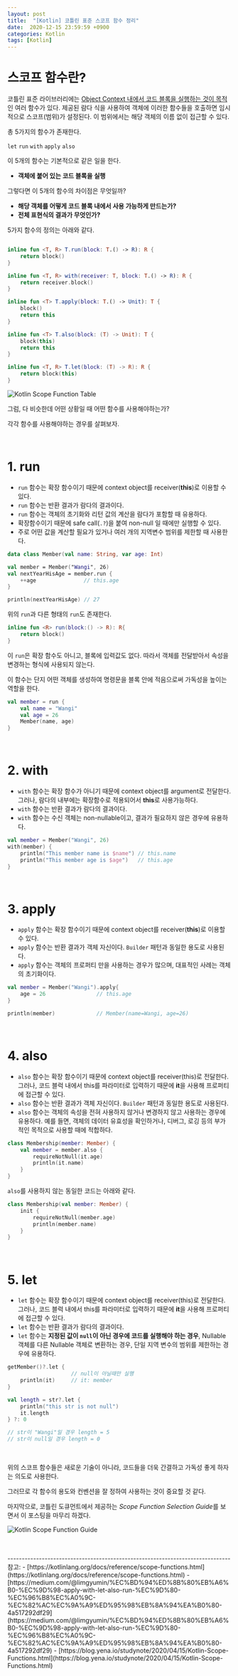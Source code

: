 ```yaml
---
layout: post
title:  "[Kotlin] 코틀린 표준 스코프 함수 정리"
date:  2020-12-15 23:59:59 +0900
categories: Kotlin
tags: [Kotlin]
---
```


# 스코프 함수란?

코틀린 표준 라이브러리에는 <u>Object Context 내에서 코드 블록을 실행하는 것이 목적</u>인 여러 함수가 있다.
제공된 람다 식을 사용하여 객체에 이러한 함수들을 호출하면 임시적으로 스코프(범위)가 설정된다.
이 범위에서는 해당 객체의 이름 없이 접근할 수 있다.

총 5가지의 함수가 존재한다.

`let`  `run`  `with`  `apply`  `also`

이 5개의 함수는 기본적으로 같은 일을 한다.

- **객체에 붙어 있는 코드 블록을 실행**

그렇다면 이 5개의 함수의 차이점은 무엇일까?

- **해당 객체를 어떻게 코드 블록 내에서 사용 가능하게 만드는가?**
- **전체 표현식의 결과가 무엇인가?**

5가지 함수의 정의는 아래와 같다.

```kotlin

inline fun <T, R> T.run(block: T.() -> R): R {
    return block()
}

inline fun <T, R> with(receiver: T, block: T.() -> R): R {
    return receiver.block()
}

inline fun <T> T.apply(block: T.() -> Unit): T {
    block()
    return this
}

inline fun <T> T.also(block: (T) -> Unit): T {
    block(this)
    return this
}

inline fun <T, R> T.let(block: (T) -> R): R {
    return block(this)
}

```

![Kotlin Scope Function Table](https://miro.medium.com/max/700/1*Qt5rTtOpAeGhxfuw7IOsRA.png)

그럼, 다 비슷한데 어떤 상황일 때 어떤 함수를 사용해야하는가?

각각 함수를 사용해야하는 경우를 살펴보자.

<br>

# 1. run

- `run` 함수는 확장 함수이기 때문에 context object를 receiver(**this**)로 이용할 수 있다.
- `run` 함수는 반환 결과가 람다의 결과이다.
- `run` 함수는 객체의 초기화와 리턴 값의 계산을 람다가 포함할 때 유용하다.
- 확장함수이기 때문에 safe call(`.?`)을 붙여 non-null 일 때에만 실행할 수 있다.
- 주로 어떤 값을 계산할 필요가 있거나 여러 개의 지역변수 범위를 제한할 때 사용한다.
    
```kotlin
data class Member(val name: String, var age: Int)

val member = Member("Wangi", 26)
val nextYearHisAge = member.run {
    ++age               // this.age
}

println(nextYearHisAge) // 27
```

위의 `run`과 다른 형태의 `run`도 존재한다.

```kotlin
inline fun <R> run(block:() -> R): R{
    return block()
}
```

이 `run`은 확장 함수도 아니고, 블록에 입력값도 없다. 따라서 객체를 전달받아서 속성을 변경하는 형식에 사용되지 않는다.

이 함수는 단지 어떤 객체를 생성하여 명령문을 블록 안에 적음으로써 가독성을 높이는 역할을 한다.

```kotlin
val member = run {
    val name = "Wangi"
    val age = 26
    Member(name, age)
}
```

<br>

# 2. with

- `with` 함수는 확장 함수가 아니기 때문에 context object를 argument로 전달한다. 그러나, 람다의 내부에는 확장함수로 적용되어서 **this**로 사용가능하다.
- `with` 함수는 반환 결과가 람다의 결과이다.
- `with` 함수는 수신 객체는 non-nullable이고, 결과가 필요하지 않은 경우에 유용하다.
        
```kotlin
val member = Member("Wangi", 26)
with(member) {
    println("This member name is $name") // this.name
    println("This member age is $age")   // this.age
}
```

<br>

# 3. apply

- `apply` 함수는 확장 함수이기 때문에 context object를 receiver(**this**)로 이용할 수 있다.
- `apply` 함수는 반환 결과가 객체 자신이다. `Builder` 패턴과 동일한 용도로 사용된다.
- `apply` 함수는 객체의 프로퍼티 만을 사용하는 경우가 많으며, 대표적인 사례는 객체의 초기화이다.

```kotlin
val member = Member("Wangi").apply{
    age = 26                // this.age
}

println(member)             // Member(name=Wangi, age=26)
```

<br>

# 4. also

- `also` 함수는 확장 함수이기 때문에 context object를 receiver(this)로 전달한다. 그러나, 코드 블럭 내에서 this를 파라미터로 입력하기 때문에 **it**을 사용해 프로퍼티에 접근할 수 있다.
- `also` 함수는 반환 결과가 객체 자신이다. `Builder` 패턴과 동일한 용도로 사용된다.
- `also` 함수는 객체의 속성을 전혀 사용하지 않거나 변경하지 않고 사용하는 경우에 유용하다. 예를 들면, 객체의 데이터 유효성을 확인하거나, 디버그, 로깅 등의 부가적인 목적으로 사용할 때에 적합하다.
    
```kotlin
class Membership(member: Member) {
    val member = member.also {
        requireNotNull(it.age)
        println(it.name)
    }
}
```

`also`를 사용하지 않는 동일한 코드는 아래와 같다.
```kotlin
class Membership(val member: Member) {
    init {
        requireNotNull(member.age)
        println(member.name)
    }
}
```

<br>

# 5. let

- `let` 함수는 확장 함수이기 때문에 context object를 receiver(this)로 전달한다. 그러나, 코드 블럭 내에서 this를 파라미터로 입력하기 때문에 **it**을 사용해 프로퍼티에 접근할 수 있다.
- `let` 함수는 반환 결과가 람다의 결과이다.
- `let` 함수는 **지정된 값이 `null`이 아닌 경우에 코드를 실행해야 하는 경우**, Nullable 객체를 다른 Nullable 객체로 변환하는 경우, 단일 지역 변수의 범위를 제한하는 경우에 유용하다.

```kotlin
getMember()?.let {
                    // null이 아닐때만 실행
    println(it)     // it: member
}

val length = str?.let {
    println("this str is not null")
    it.length
} ?: 0

// str이 "Wangi"일 경우 length = 5
// str이 null일 경우 length = 0
```

<br>

위의 스코프 함수들은 새로운 기술이 아니라, 코드들을 더욱 간결하고 가독성 좋게 하자는 의도로 사용한다.

그러므로 각 함수의 용도와 컨벤션을 잘 정하여 사용하는 것이 중요할 것 같다.

마지막으로, 코틀린 도큐먼트에서 제공하는 *Scope Function Selection Guide*를 보면서 이 포스팅을 마무리 하겠다.

![Kotlin Scope Function Guide](https://user-images.githubusercontent.com/43199318/102169642-f982ff00-3ed5-11eb-8b4b-c70c603e8979.png)

<br>


<br>
------------------------------------------------------------------------------
참고: 
- [https://kotlinlang.org/docs/reference/scope-functions.html](https://kotlinlang.org/docs/reference/scope-functions.html)
- [https://medium.com/@limgyumin/%EC%BD%94%ED%8B%80%EB%A6%B0-%EC%9D%98-apply-with-let-also-run-%EC%9D%80-%EC%96%B8%EC%A0%9C-%EC%82%AC%EC%9A%A9%ED%95%98%EB%8A%94%EA%B0%80-4a517292df29](https://medium.com/@limgyumin/%EC%BD%94%ED%8B%80%EB%A6%B0-%EC%9D%98-apply-with-let-also-run-%EC%9D%80-%EC%96%B8%EC%A0%9C-%EC%82%AC%EC%9A%A9%ED%95%98%EB%8A%94%EA%B0%80-4a517292df29)
- [https://blog.yena.io/studynote/2020/04/15/Kotlin-Scope-Functions.html](https://blog.yena.io/studynote/2020/04/15/Kotlin-Scope-Functions.html)
